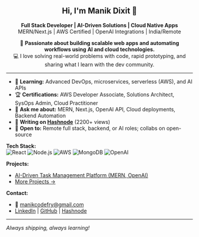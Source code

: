 <h2 align="center">Hi, I'm Manik Dixit 👋</h2>
<p align="center">
  <b>Full Stack Developer | AI-Driven Solutions | Cloud Native Apps</b><br>
  MERN/Next.js | AWS Certified | OpenAI Integrations | India/Remote
</p>

<p align="center">
  🚀 <b>Passionate about building scalable web apps and automating workflows using AI and cloud technologies.</b><br>
  💻 I love solving real-world problems with code, rapid prototyping, and sharing what I learn with the dev community.
</p>

---

- 🌱 **Learning:** Advanced DevOps, microservices, serverless (AWS), and AI APIs  
- 🏆 **Certifications:** AWS Developer Associate, Solutions Architect, SysOps Admin, Cloud Practitioner  
- 💬 **Ask me about:** MERN, Next.js, OpenAI API, Cloud deployments, Backend Automation  
- 📝 **Writing on [Hashnode](https://manikdixit.hashnode.dev/)** (2200+ views)  
- 🤝 **Open to:** Remote full stack, backend, or AI roles; collabs on open-source

**Tech Stack:**  
![React](https://img.shields.io/badge/-React-61DAFB?logo=react&logoColor=fff) ![Node.js](https://img.shields.io/badge/-Node.js-339933?logo=nodedotjs&logoColor=fff) ![AWS](https://img.shields.io/badge/-AWS-232F3E?logo=amazonaws&logoColor=fff) ![MongoDB](https://img.shields.io/badge/-MongoDB-47A248?logo=mongodb&logoColor=fff) ![OpenAI](https://img.shields.io/badge/-OpenAI-412991?logo=openai&logoColor=fff)

**Projects:**  
- [AI-Driven Task Management Platform (MERN, OpenAI)](https://github.com/manikD1/AI-Driven-Task-Management-Platform)
- [More Projects →](#)

**Contact:**  
- 📧 manikcodefry@gmail.com  
- [LinkedIn](https://linkedin.com/in/manikdixit/) | [GitHub](https://github.com/manikD1) | [Hashnode](https://manikdixit.hashnode.dev/)

---

_Always shipping, always learning!_
